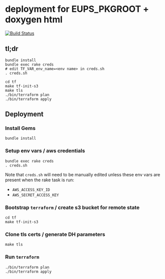deployment for EUPS_PKGROOT + doxygen html
===

[![Build
Status](https://travis-ci.org/lsst-sqre/terraform-scipipe-publish.png)](https://travis-ci.org/lsst-sqre/terraform-scipipe-publish)

tl;dr
---

    bundle install
    bundle exec rake creds
    # edit TF_VAR_env_name=<env name> in creds.sh
    . creds.sh

    cd tf
    make tf-init-s3
    make tls
    ./bin/terraform plan
    ./bin/terraform apply

Deployment
---

### Install Gems

    bundle install

### Setup env vars / aws credentials

    bundle exec rake creds
    . creds.sh

Note that `creds.sh` will need to be manually edited unless these env vars are
present when the rake task is run:

* `AWS_ACCESS_KEY_ID`
* `AWS_SECRET_ACCESS_KEY`

### Bootstrap `terraform` / create s3 bucket for remote state

    cd tf
    make tf-init-s3

### Clone tls certs / generate DH parameters

    make tls

### Run `terraform`

    ./bin/terraform plan
    ./bin/terraform apply
